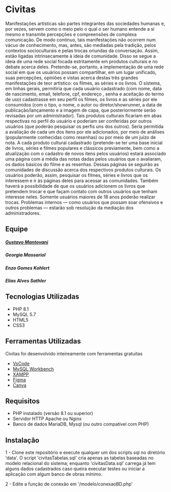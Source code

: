 # Civitas

Manifestações artísticas são partes integrantes das sociedades humanas e, por vezes, servem como o meio pelo o qual o ser humano entende a si mesmo e transmite percepções e compreensões de complexa comunicação. De modo contínuo, tais manifestações não ocorrem num vácuo de conhecimento, mas, antes, são mediadas pela tradição, pelos contextos socioculturais e pelas trocas oriundas da conversação. Assim, estão ligadas intrinsecamente à ideia de comunidade. Disso se segue a ideia de uma rede social focada estritamente em produtos culturais e no debate acerca deles. Pretende-se, portanto, a implementação de uma rede social em que os usuários possam compartilhar, em um lugar unificado, suas percepções, opiniões e vistas acerca destas três grandes manifestações de teor artístico: os filmes, as séries e os livros. O sistema, em linhas gerais, permitiria que cada usuário cadastrado (com nome, data de nascimento, email, telefone, cpf, endereço , senha e aceitação do termo de uso) cadastrasse em seu perfil os filmes, os livros e as séries por ele consumidos (com o tipo, o nome, o autor ou diretor/showrunner, a data de publicação/lançamento e a imagem de capa, que posteriormente serão revisadas por um administrador). Tais produtos culturais ficariam em abas respectivas no perfil do usuário e poderiam ser conferidas por outros usuários (que poderão pesquisar os perfis uns dos outros). Seria permitida a avaliação de cada um dos itens por ele adicionados, por meio de análises (popularmente conhecidas como resenhas) ou por meio de um juízo de nota. A cada produto cultural cadastrado (pretende-se ter uma base inicial de livros, séries e filmes populares e clássicos previamente, bem como a atualização com o cadastro de novos itens pelos usuários) estará associado uma página com a média das notas dadas pelos usuários que o avaliaram, os dados básicos do filme e as resenhas. Dessas páginas se seguirão as comunidades de discussão acerca dos respectivos produtos culturais. Os usuários poderão, assim, pesquisar os filmes, séries e livros que os interessem e ir às páginas deles para acessar as comunidades. Também haverá a possibilidade de que os usuários adicionem os livros que pretendem trocar e que façam contato com outros usuários que tenham interesse neles. Somente usuários maiores de 18 anos poderão realizar trocas. Problemas internos — como usuários que possam soar ofensivos e outros problemas — estarão sob resolução da mediação dos administradores.

## Equipe
##### [Gustavo Mantovani](https://github.com/GustaMantovani)
##### Georgia Massariol
##### Enzo Gomes Kohlert
##### Elias Alves Sathler

## Tecnologias Utilizadas

- PHP 8.1
- MySQL 5.7
- HTML5
- CSS3

## Ferramentas Utilizadas
Civitas foi desenvolvido inteireamente com ferramentas gratuitas
- [VsCode](https://code.visualstudio.com/)
- [MySQL Workbench](https://www.mysql.com/products/workbench/)
- [XAMPP](https://www.apachefriends.org/pt_br/index.html)
- [Figma](https://www.figma.com/)
- [Canva](https://www.canva.com/pt_br/)


## Requisitos

- PHP instalado (versão 8.1 ou superior)
- Servidor HTTP Apache ou Nginx
- Banco de dados MariaDB, Mysql (ou outro compatível com PHP)

## Instalação
1 - Clone este repositório e execute qualquer um dos scripts sql no diretório 'data'. O script 'civitasTabelas.sql' cria apenas as tabelas baseadas no modelo relacional do sistema; enquanto 'civitasData.sql' carrega já tem alguns dados cadastrados caso queira executar testes ou iniciar a aplicação com algum banco de obras mínimo.

2 - Edite a função de conexão em '/modelo/conexaoBD.php'
